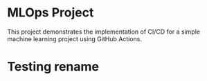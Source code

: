 # MLOps Project

This project demonstrates the implementation of CI/CD for a simple machine learning project using GitHub Actions.

# Testing rename
